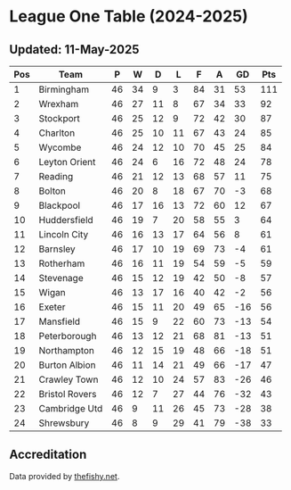 # League One Table (2024-2025)
## Updated: 11-May-2025

| Pos | Team | P | W | D | L | F | A | GD | Pts |
| --- | --- | --- | --- | --- | --- | --- | --- | --- | --- |
| 1 | Birmingham | 46 | 34 | 9 | 3 | 84 | 31 | 53 | 111 |
| 2 | Wrexham | 46 | 27 | 11 | 8 | 67 | 34 | 33 | 92 |
| 3 | Stockport | 46 | 25 | 12 | 9 | 72 | 42 | 30 | 87 |
| 4 | Charlton | 46 | 25 | 10 | 11 | 67 | 43 | 24 | 85 |
| 5 | Wycombe | 46 | 24 | 12 | 10 | 70 | 45 | 25 | 84 |
| 6 | Leyton Orient | 46 | 24 | 6 | 16 | 72 | 48 | 24 | 78 |
| 7 | Reading | 46 | 21 | 12 | 13 | 68 | 57 | 11 | 75 |
| 8 | Bolton | 46 | 20 | 8 | 18 | 67 | 70 | -3 | 68 |
| 9 | Blackpool | 46 | 17 | 16 | 13 | 72 | 60 | 12 | 67 |
| 10 | Huddersfield | 46 | 19 | 7 | 20 | 58 | 55 | 3 | 64 |
| 11 | Lincoln City | 46 | 16 | 13 | 17 | 64 | 56 | 8 | 61 |
| 12 | Barnsley | 46 | 17 | 10 | 19 | 69 | 73 | -4 | 61 |
| 13 | Rotherham | 46 | 16 | 11 | 19 | 54 | 59 | -5 | 59 |
| 14 | Stevenage | 46 | 15 | 12 | 19 | 42 | 50 | -8 | 57 |
| 15 | Wigan | 46 | 13 | 17 | 16 | 40 | 42 | -2 | 56 |
| 16 | Exeter | 46 | 15 | 11 | 20 | 49 | 65 | -16 | 56 |
| 17 | Mansfield | 46 | 15 | 9 | 22 | 60 | 73 | -13 | 54 |
| 18 | Peterborough | 46 | 13 | 12 | 21 | 68 | 81 | -13 | 51 |
| 19 | Northampton | 46 | 12 | 15 | 19 | 48 | 66 | -18 | 51 |
| 20 | Burton Albion | 46 | 11 | 14 | 21 | 49 | 66 | -17 | 47 |
| 21 | Crawley Town | 46 | 12 | 10 | 24 | 57 | 83 | -26 | 46 |
| 22 | Bristol Rovers | 46 | 12 | 7 | 27 | 44 | 76 | -32 | 43 |
| 23 | Cambridge Utd | 46 | 9 | 11 | 26 | 45 | 73 | -28 | 38 |
| 24 | Shrewsbury | 46 | 8 | 9 | 29 | 41 | 79 | -38 | 33 |

## Accreditation 

Data provided by [thefishy.net](https://www.thefishy.net/).